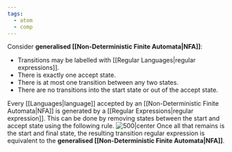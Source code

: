 ```yaml
---
tags:
  - atom
  - comp
---
```

Consider **generalised [[Non-Deterministic Finite Automata|NFA]]**:
- Transitions may be labelled with [[Regular Languages|regular expressions]].
- There is exactly one accept state.
- There is at most one transition between any two states.
- There are no transitions into the start state or out of the accept state.

Every [[Languages|language]] accepted by an [[Non-Deterministic Finite Automata|NFA]] is generated by a [[Regular Expressions|regular expression]]. This can be done by removing states between the start and accept state using the following rule.
![500|center](reg-to-nfa.excalidraw)
Once all that remains is the start and final state, the resulting transition regular expression is equivalent to the **generalised [[Non-Deterministic Finite Automata|NFA]]**.